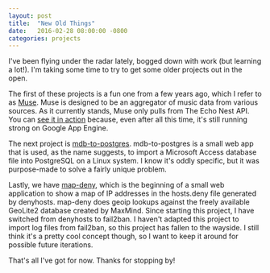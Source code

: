 ```yaml
---
layout: post
title:  "New Old Things"
date:   2016-02-28 08:00:00 -0800
categories: projects
---
```

I've been flying under the radar lately, bogged down with work (but learning a lot!). I'm taking some time to try to get some older projects out in the open.

The first of these projects is a fun one from a few years ago, which I refer to as [Muse](https://github.com/patricksanders/muse). Muse is designed to be an aggregator of music data from various sources. As it currently stands, Muse only pulls from The Echo Nest API. You can [see it in action](http://muse.patricksanders.net/) because, even after all this time, it's still running strong on Google App Engine.

The next project is [mdb-to-postgres](https://github.com/patricksanders/mdb-to-postgres). mdb-to-postgres is a small web app that is used, as the name suggests, to import a Microsoft Access database file into PostgreSQL on a Linux system. I know it's oddly specific, but it was purpose-made to solve a fairly unique problem.

Lastly, we have [map-deny](https://github.com/patricksanders/map-deny), which is the beginning of a small web application to show a map of IP addresses in the hosts.deny file generated by denyhosts. map-deny does geoip lookups against the freely available GeoLite2 database created by MaxMind. Since starting this project, I have switched from denyhosts to fail2ban. I haven't adapted this project to import log files from fail2ban, so this project has fallen to the wayside. I still think it's a pretty cool concept though, so I want to keep it around for possible future iterations.

That's all I've got for now. Thanks for stopping by!
